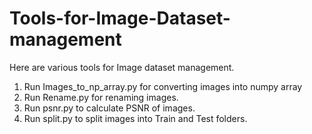 # Tools-for-Image-Dataset-management
Here are various tools for Image dataset management.
1. Run Images_to_np_array.py for converting images into numpy array
2. Run Rename.py for renaming images.
3. Run psnr.py to calculate PSNR of images.
4. Run split.py to split images into Train and Test folders.
